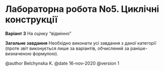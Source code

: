 # Лабораторна робота No5. Циклічні конструкції

**Варіант 3**
На оцінку “відмінно”

**Загальне завдання**
Необхідно виконати усі завдання з даної категорії (проте звіт виконується лише за варіантів, обчислений за раніше-визначеною формулою).

@author Belchynska K. 
@date 16-nov-2020 
@version 1

